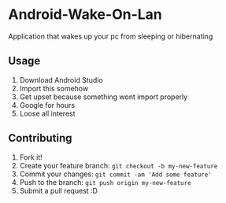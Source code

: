 # Android-Wake-On-Lan
Application that wakes up your pc from sleeping or hibernating



## Usage
1. Download Android Studio
2. Import this somehow
3. Get upset because something wont import properly
4. Google for hours 
5. Loose all interest



## Contributing

1. Fork it!
2. Create your feature branch: `git checkout -b my-new-feature`
3. Commit your changes: `git commit -am 'Add some feature'`
4. Push to the branch: `git push origin my-new-feature`
5. Submit a pull request :D



></content>
</snippet>
